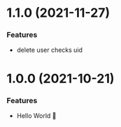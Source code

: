 # 1.1.0 (2021-11-27)

### Features

- delete user checks uid

# 1.0.0 (2021-10-21)

### Features

- Hello World 👋

